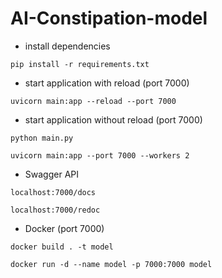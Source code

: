 # AI-Constipation-model
- install dependencies
```
pip install -r requirements.txt
```
- start application with reload (port 7000)
```
uvicorn main:app --reload --port 7000
```
- start application without reload (port 7000)
```
python main.py
```
```
uvicorn main:app --port 7000 --workers 2
```
- Swagger API
```
localhost:7000/docs
```
```
localhost:7000/redoc
```
- Docker (port 7000)
```
docker build . -t model
```
```
docker run -d --name model -p 7000:7000 model
```
